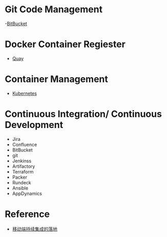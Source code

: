 # Git Code Management

  -[BitBucket](https://bitbucket.org/)

# Docker Container Regiester
 
  - [Quay](https://www.openshift.com/products/quay)
  
# Container Management

  - [Kubernetes](https://kubernetes.io/)
  
# Continuous Integration/ Continuous Development

  - Jira
  - Confluence
  - BitBucket
  - git
  - Jenkinss
  - Artifactory
  - Terraform
  - Packer
  - Rundeck
  - Ansible
  - AppDynamics
  
# Reference

  - [移动端持续集成的落地](https://mp.weixin.qq.com/s/1nlK6Nt3ewS7f4PkVU6IBA )
